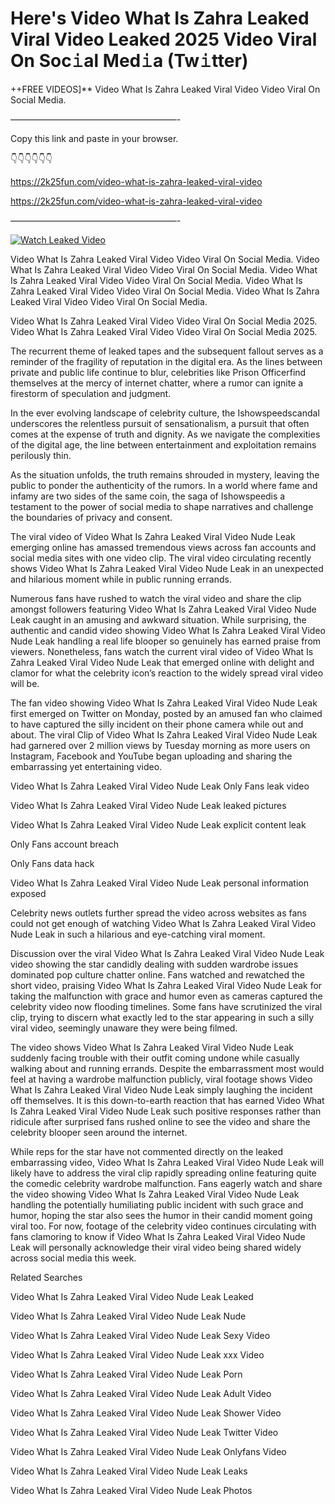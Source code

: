 # Here's Video What Is Zahra Leaked Viral Video Leaked 2025 Video Viral On Soc𝚒al Med𝚒a (Tw𝚒tter)

++FREE VIDEOS]** Video What Is Zahra Leaked Viral Video Video Viral On Social Media.

———————————————————-

Copy this link and paste in your browser.

👇👇👇👇👇👇

https://2k25fun.com/video-what-is-zahra-leaked-viral-video

https://2k25fun.com/video-what-is-zahra-leaked-viral-video

———————————————————-

[![Watch Leaked Video](https://miro.medium.com/v2/resize:fit:828/format:webp/1*cilzJN44JGOrTw9NJCrNHA.gif "Watch Leaked Video")](https://2k25fun.com/video-what-is-zahra-leaked-viral-video)

Video What Is Zahra Leaked Viral Video Video Viral On Social Media. Video What Is Zahra Leaked Viral Video Video Viral On Social Media. Video What Is Zahra Leaked Viral Video Video Viral On Social Media. Video What Is Zahra Leaked Viral Video Video Viral On Social Media. Video What Is Zahra Leaked Viral Video Video Viral On Social Media.

Video What Is Zahra Leaked Viral Video Video Viral On Social Media 2025. Video What Is Zahra Leaked Viral Video Video Viral On Social Media 2025.

The recurrent theme of leaked tapes and the subsequent fallout serves as a reminder of the fragility of reputation in the digital era. As the lines between private and public life continue to blur, celebrities like Prison Officerfind themselves at the mercy of internet chatter, where a rumor can ignite a firestorm of speculation and judgment.

In the ever evolving landscape of celebrity culture, the Ishowspeedscandal underscores the relentless pursuit of sensationalism, a pursuit that often comes at the expense of truth and dignity. As we navigate the complexities of the digital age, the line between entertainment and exploitation remains perilously thin.

As the situation unfolds, the truth remains shrouded in mystery, leaving the public to ponder the authenticity of the rumors. In a world where fame and infamy are two sides of the same coin, the saga of Ishowspeedis a testament to the power of social media to shape narratives and challenge the boundaries of privacy and consent.

The viral video of Video What Is Zahra Leaked Viral Video Nude Leak emerging online has amassed tremendous views across fan accounts and social media sites with one video clip. The viral video circulating recently shows Video What Is Zahra Leaked Viral Video Nude Leak in an unexpected and hilarious moment while in public running errands.

Numerous fans have rushed to watch the viral video and share the clip amongst followers featuring Video What Is Zahra Leaked Viral Video Nude Leak caught in an amusing and awkward situation. While surprising, the authentic and candid video showing Video What Is Zahra Leaked Viral Video Nude Leak handling a real life blooper so genuinely has earned praise from viewers. Nonetheless, fans watch the current viral video of Video What Is Zahra Leaked Viral Video Nude Leak that emerged online with delight and clamor for what the celebrity icon’s reaction to the widely spread viral video will be.

The fan video showing Video What Is Zahra Leaked Viral Video Nude Leak first emerged on Twitter on Monday, posted by an amused fan who claimed to have captured the silly incident on their phone camera while out and about. The viral Clip of Video What Is Zahra Leaked Viral Video Nude Leak had garnered over 2 million views by Tuesday morning as more users on Instagram, Facebook and YouTube began uploading and sharing the embarrassing yet entertaining video.

Video What Is Zahra Leaked Viral Video Nude Leak Only Fans leak video

Video What Is Zahra Leaked Viral Video Nude Leak leaked pictures

Video What Is Zahra Leaked Viral Video Nude Leak explicit content leak

Only Fans account breach

Only Fans data hack

Video What Is Zahra Leaked Viral Video Nude Leak personal information exposed

Celebrity news outlets further spread the video across websites as fans could not get enough of watching Video What Is Zahra Leaked Viral Video Nude Leak in such a hilarious and eye-catching viral moment.

Discussion over the viral Video What Is Zahra Leaked Viral Video Nude Leak video showing the star candidly dealing with sudden wardrobe issues dominated pop culture chatter online. Fans watched and rewatched the short video, praising Video What Is Zahra Leaked Viral Video Nude Leak for taking the malfunction with grace and humor even as cameras captured the celebrity video now flooding timelines. Some fans have scrutinized the viral clip, trying to discern what exactly led to the star appearing in such a silly viral video, seemingly unaware they were being filmed.

The video shows Video What Is Zahra Leaked Viral Video Nude Leak suddenly facing trouble with their outfit coming undone while casually walking about and running errands. Despite the embarrassment most would feel at having a wardrobe malfunction publicly, viral footage shows Video What Is Zahra Leaked Viral Video Nude Leak simply laughing the incident off themselves. It is this down-to-earth reaction that has earned Video What Is Zahra Leaked Viral Video Nude Leak such positive responses rather than ridicule after surprised fans rushed online to see the video and share the celebrity blooper seen around the internet.

While reps for the star have not commented directly on the leaked embarrassing video, Video What Is Zahra Leaked Viral Video Nude Leak will likely have to address the viral clip rapidly spreading online featuring quite the comedic celebrity wardrobe malfunction. Fans eagerly watch and share the video showing Video What Is Zahra Leaked Viral Video Nude Leak handling the potentially humiliating public incident with such grace and humor, hoping the star also sees the humor in their candid moment going viral too. For now, footage of the celebrity video continues circulating with fans clamoring to know if Video What Is Zahra Leaked Viral Video Nude Leak will personally acknowledge their viral video being shared widely across social media this week.

Related Searches

Video What Is Zahra Leaked Viral Video Nude Leak Leaked

Video What Is Zahra Leaked Viral Video Nude Leak Nude

Video What Is Zahra Leaked Viral Video Nude Leak Sexy Video

Video What Is Zahra Leaked Viral Video Nude Leak xxx Video

Video What Is Zahra Leaked Viral Video Nude Leak Porn

Video What Is Zahra Leaked Viral Video Nude Leak Adult Video

Video What Is Zahra Leaked Viral Video Nude Leak Shower Video

Video What Is Zahra Leaked Viral Video Nude Leak Twitter Video

Video What Is Zahra Leaked Viral Video Nude Leak Onlyfans Video

Video What Is Zahra Leaked Viral Video Nude Leak Leaks

Video What Is Zahra Leaked Viral Video Nude Leak Photos